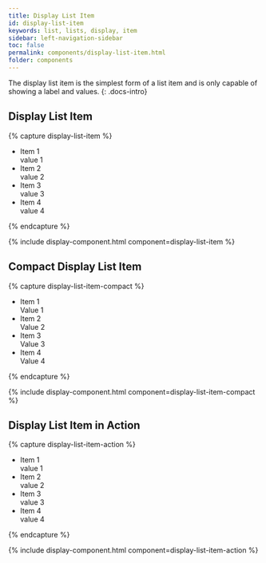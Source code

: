 ```yaml
---
title: Display List Item
id: display-list-item
keywords: list, lists, display, item
sidebar: left-navigation-sidebar
toc: false
permalink: components/display-list-item.html
folder: components
---
```

The display list item is the simplest form of a list item and is only capable of showing a label and values.
{: .docs-intro}

## Display List Item

{% capture display-list-item %}
<ul class="fd-list">
  <li class="fd-display-list-item fd-display-list-item--selected" tabindex="0">
    <div class="fd-display-list-item--content">
    <div class="fd-display-list-item--label">Item 1</div>
    <div class="fd-display-list-item--value">value 1</div>
    </div>
  </li>
   <li class="fd-display-list-item" tabindex="0">
    <div class="fd-display-list-item--content">
    <div class="fd-display-list-item--label">Item 2</div>
    <span class="fd-display-list-item--value">value 2</span>
    </div>
  </li>
   <li class="fd-display-list-item" tabindex="0">
    <div class="fd-display-list-item--content">
    <div class="fd-display-list-item--label">Item 3</div>
    <span class="fd-display-list-item--value">value 3</span>
    </div>
  </li>
   <li class="fd-display-list-item" tabindex="0">
    <div class="fd-display-list-item--content">
    <div class="fd-display-list-item--label">Item 4</div>
    <span class="fd-display-list-item--value">value 4</span>
    </div>
  </li>
</ul>
{% endcapture %}

{% include display-component.html component=display-list-item %}


## Compact Display List Item

{% capture display-list-item-compact %}
<ul class="fd-list">
  <li class="fd-display-list-item fd-display-list-item--compact" tabindex="0">
    <div class="fd-display-list-item--content fd-display-list-item--content--compact">
    <div class="fd-display-list-item--label fd-display-list-item--label--compact">Item 1</div>
    <div class="fd-display-list-item--value">Value 1</div>
    </div>
  </li>
  <li class="fd-display-list-item fd-display-list-item--compact" tabindex="0">
    <div class="fd-display-list-item--content fd-display-list-item--content--compact">
    <div class="fd-display-list-item--label fd-display-list-item--label--compact">Item 2</div>
    <div class="fd-display-list-item--value">Value 2</div>
    </div>
  </li>
  <li class="fd-display-list-item fd-display-list-item--compact" tabindex="0">
    <div class="fd-display-list-item--content fd-display-list-item--content--compact">
    <div class="fd-display-list-item--label fd-display-list-item--label--compact">Item 3</div>
    <div class="fd-display-list-item--value">Value 3</div>
    </div>
  </li>
  <li class="fd-display-list-item fd-display-list-item--compact" tabindex="0">
    <div class="fd-display-list-item--content fd-display-list-item--content--compact">
    <div class="fd-display-list-item--label fd-display-list-item--label--compact">Item 4</div>
    <div class="fd-display-list-item--value">Value 4</div>
    </div>
  </li>
</ul>
{% endcapture %}

{% include display-component.html component=display-list-item-compact %}


## Display List Item in Action

{% capture display-list-item-action %}
<ul class="fd-list">
  <li class="fd-display-list-item fd-display-list-item--action" tabindex="0">
    <div class="fd-display-list-item--content">
    <div class="fd-display-list-item--label">Item 1</div>
     <div class="fd-display-list-item--value">value 1</div>
   <div class="sap-icon--navigation-right-arrow fd-display-list-item--navigation"></div>
    </div>
  </li>
  <li class="fd-display-list-item fd-display-list-item--action" tabindex="0">
    <div class="fd-display-list-item--content">
    <div class="fd-display-list-item--label">Item 2</div>
    <div class="fd-display-list-item--value">value 2</div>
    <div class="sap-icon--navigation-right-arrow fd-display-list-item--navigation"></div>
    </div>
  </li>
  <li class="fd-display-list-item fd-display-list-item--action" tabindex="0">
    <div class="fd-display-list-item--content">
   <div class="fd-display-list-item--label">Item 3</div>
     <div class="fd-display-list-item--value">value 3</div>
    <div class="sap-icon--navigation-right-arrow fd-display-list-item--navigation"></div>
    </div>
  </li>
  <li class="fd-display-list-item fd-display-list-item--action" tabindex="0">
    <div class="fd-display-list-item--content">
    <div class="fd-display-list-item--label">Item 4</div>
    <div class="fd-display-list-item--value">value 4</div>
    <div class="sap-icon--navigation-right-arrow fd-display-list-item--navigation"></div>
    </div>
  </li>
</ul>

{% endcapture %}

{% include display-component.html component=display-list-item-action %}
